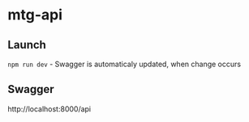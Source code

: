 # mtg-api

## Launch

`npm run dev` - Swagger is automaticaly updated, when change occurs

## Swagger

http://localhost:8000/api

